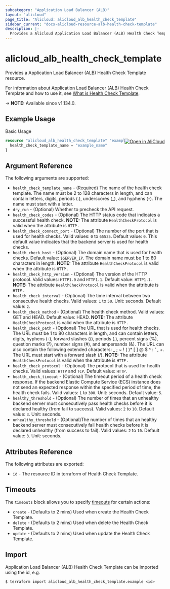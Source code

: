 ```yaml
---
subcategory: "Application Load Balancer (ALB)"
layout: "alicloud"
page_title: "Alicloud: alicloud_alb_health_check_template"
sidebar_current: "docs-alicloud-resource-alb-health-check-template"
description: |-
  Provides a Alicloud Application Load Balancer (ALB) Health Check Template resource.
---
```


# alicloud_alb_health_check_template

Provides a Application Load Balancer (ALB) Health Check Template resource.

For information about Application Load Balancer (ALB) Health Check Template and how to use it, see [What is Health Check Template](https://www.alibabacloud.com/help/en/slb/application-load-balancer/developer-reference/api-alb-2020-06-16-createhealthchecktemplate).

-> **NOTE:** Available since v1.134.0.

## Example Usage
<div class="oics-button" style="float: right;margin: 0 0 -40px 0;">
  <a href="https://api.aliyun.com/api-tools/terraform?resource=alicloud_alb_health_check_template&exampleId=daace97f-7616-a656-2c6a-cc7099240c29fb7b8add&activeTab=example&spm=docs.r.alb_health_check_template.0.daace97f76" target="_blank">
    <img alt="Open in AliCloud" src="https://img.alicdn.com/imgextra/i1/O1CN01hjjqXv1uYUlY56FyX_!!6000000006049-55-tps-254-36.svg" style="max-height: 44px; margin: 32px auto; max-width: 100%;">
  </a>
</div>

Basic Usage

```terraform
resource "alicloud_alb_health_check_template" "example" {
  health_check_template_name = "example_name"
}
```

## Argument Reference

The following arguments are supported:
* `health_check_template_name` - (Required) The name of the health check template.  The name must be 2 to 128 characters in length, and can contain letters, digits, periods (.), underscores (_), and hyphens (-). The name must start with a letter.
* `dry_run` - (Optional) Whether to precheck the API request.
* `health_check_codes` - (Optional) The HTTP status code that indicates a successful health check. **NOTE:** The attribute `HealthCheckProtocol` is valid when the attribute is  `HTTP` .
* `health_check_connect_port` - (Optional) The number of the port that is used for health checks.  Valid values: `0` to `65535`.  Default value: `0`. This default value indicates that the backend server is used for health checks.
* `health_check_host` - (Optional) The domain name that is used for health checks. Default value:  `$SERVER_IP`. The domain name must be 1 to 80 characters in length.  **NOTE:** The attribute `HealthCheckProtocol` is valid when the attribute is  `HTTP` .
* `health_check_http_version` - (Optional) The version of the HTTP protocol.  Valid values: `HTTP1.0` and `HTTP1.1`.  Default value: `HTTP1.1`. **NOTE:** The attribute `HealthCheckProtocol` is valid when the attribute is  `HTTP` .
* `health_check_interval` - (Optional) The time interval between two consecutive health checks.  Valid values: `1` to `50`. Unit: seconds.  Default value: `2`.
* `health_check_method` - (Optional) The health check method.  Valid values: GET and HEAD.  Default value: HEAD. **NOTE:** The attribute `HealthCheckProtocol` is valid when the attribute is  `HTTP` .
* `health_check_path` - (Optional) The URL that is used for health checks.  The URL must be 1 to 80 characters in length, and can contain letters, digits, hyphens (-), forward slashes (/), periods (.), percent signs (%), question marks (?), number signs (#), and ampersands (&). The URL can also contain the following extended characters: _ ; ~ ! ( )* [ ] @ $ ^ : ' , +. The URL must start with a forward slash (/). **NOTE:** The attribute `HealthCheckProtocol` is valid when the attribute is  `HTTP` .
* `health_check_protocol` - (Optional) The protocol that is used for health checks.  Valid values: `HTTP` and `TCP`.  Default value: `HTTP`.
* `health_check_timeout` - (Optional) The timeout period of a health check response. If the backend Elastic Compute Service (ECS) instance does not send an expected response within the specified period of time, the health check fails.  Valid values: `1` to `300`. Unit: seconds.  Default value: `5`.
* `healthy_threshold` - (Optional) The number of times that an unhealthy backend server must consecutively pass health checks before it is declared healthy (from fail to success).  Valid values: `2` to `10`.  Default value: `3`. Unit: seconds.
* `unhealthy_threshold` - (Optional)The number of times that an healthy backend server must consecutively fail health checks before it is declared unhealthy (from success to fail). Valid values: `2` to `10`.  Default value: `3`. Unit: seconds.

## Attributes Reference

The following attributes are exported:

* `id` - The resource ID in terraform of Health Check Template.

## Timeouts

The `timeouts` block allows you to specify [timeouts](https://www.terraform.io/docs/configuration-0-11/resources.html#timeouts) for certain actions:

* `create` - (Defaults to 2 mins) Used when create the Health Check Template.
* `delete` - (Defaults to 2 mins) Used when delete the Health Check Template.
* `update` - (Defaults to 2 mins) Used when update the Health Check Template.

## Import

Application Load Balancer (ALB) Health Check Template can be imported using the id, e.g.

```shell
$ terraform import alicloud_alb_health_check_template.example <id>
```
